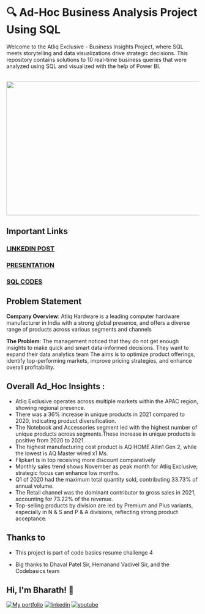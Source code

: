 # 🔍 Ad-Hoc Business Analysis Project Using SQL
Welcome to the Atliq Exclusive - Business Insights Project, where SQL meets storytelling and data visualizations drive strategic decisions. This repository contains solutions to 10 real-time business queries that were analyzed using SQL and visualized with the help of Power BI.

<br>
<img src = "https://github.com/user-attachments/assets/5005efa1-4acc-4493-b3a9-f0d1ab087904" width="600" height="350"/>

## **Important Links**
### [LINKEDIN POST](https://www.linkedin.com/posts/amaresam-sai-bharath-chand-47ba50168_hello-my-awesome-%F0%9D%90%8B%F0%9D%90%A2%F0%9D%90%A7%F0%9D%90%A4%F0%9D%90%9E%F0%9D%90%9D%F0%9D%90%88%F0%9D%90%A7-network-activity-7249829602448056320-hq3X?utm_source=share&utm_medium=member_desktop)
### [PRESENTATION](https://github.com/user-attachments/files/19651340/Ad_Hoc.Presentation.pdf)
### [SQL CODES](https://github.com/user-attachments/files/19657422/SQL_codes_Ad_Hoc_analysis.pdf)

## Problem Statement
**Company Overview**:
Atliq Hardware is a leading computer hardware manufacturer in India with a strong global presence, and offers a diverse range of products across various segments and channels

**The Problem**:
The management noticed that they do not get enough insights to make quick and smart data-informed decisions. They want to expand their data analytics team
The aims is to optimize product offerings, identify top-performing markets, improve pricing strategies, and enhance overall profitability. 

## Overall Ad_Hoc Insights :
- Atliq Exclusive operates across multiple markets within the APAC region, showing regional presence.
- There was a 36% increase in unique products in 2021 compared to 2020, indicating product diversification.
- The Notebook and Accessories segment led with the highest number of unique products across segments.These increase in unique products is positive from 2020 to 2021.
- The highest manufacturing cost product is AQ HOME Allin1 Gen 2, while the lowest is AQ Master wired x1 Ms.
- Flipkart is in top receiving more discount comparatively
- Monthly sales trend shows November as peak month for Atliq Exclusive; strategic focus can enhance low months.
- Q1 of 2020 had the maximum total quantity sold, contributing 33.73% of annual volume.
- The Retail channel was the dominant contributor to gross sales in 2021, accounting for 73.22% of the revenue.
- Top-selling products by division are led by Premium and Plus variants, especially in N & S and P & A divisions, reflecting strong product acceptance.

## **Thanks to**

- This project is part of code basics resume challenge 4

- Big thanks to Dhaval Patel Sir, Hemanand Vadivel Sir, and the Codebasics team

## Hi, I'm Bharath! 👋

[![My portfolio](https://img.shields.io/badge/my_portfolio-000?style=for-the-badge&logo=ko-fi&logoColor=white)](https://codebasics.io/portfolio/Amaresam-Sai-Bharath-Chand)
[![linkedin](https://img.shields.io/badge/linkedin-0A66C2?style=for-the-badge&logo=linkedin&logoColor=white)](https://github.com/bharath-amaresam/bharath-amaresam/blob/main/www.linkedin.com/in/amaresam-sai-bharath-chand-47ba50168)
[![youtube](https://img.shields.io/badge/youtube-1DA1F2?style=for-the-badge&logo=youtube&logoColor=red)](https://youtu.be/ZkzLYNFPqwk)



